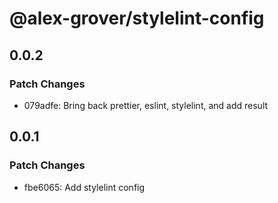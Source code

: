 # @alex-grover/stylelint-config

## 0.0.2

### Patch Changes

- 079adfe: Bring back prettier, eslint, stylelint, and add result

## 0.0.1

### Patch Changes

- fbe6065: Add stylelint config
